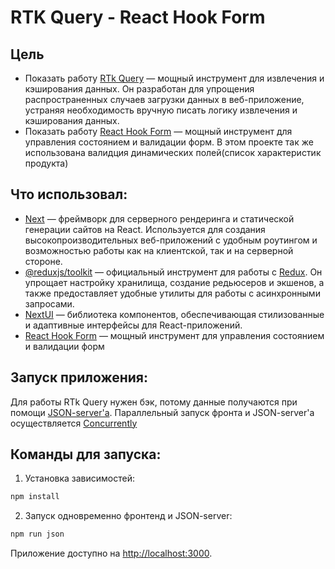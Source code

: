 # RTK Query -  React Hook Form
## Цель 
- Показать работу [RTk Query](https://redux-toolkit.js.org/rtk-query/overview) — мощный инструмент для извлечения и кэширования данных. Он разработан для упрощения распространенных случаев загрузки данных в веб-приложение, устраняя необходимость вручную писать логику извлечения и кэширования данных.
- Показать работу [React Hook Form](https://react-hook-form.com/) — мощный инструмент для управления состоянием и валидации форм. В этом проекте так же использована валидция динамических полей(список характеристик продукта)

## Что использовал:
- [Next](https://nextjs.org) — фреймворк для серверного рендеринга и статической генерации сайтов на React. Используется для создания высокопроизводительных веб-приложений с удобным роутингом и возможностью работы как на клиентской, так и на серверной стороне.
- [@reduxjs/toolkit](https://redux-toolkit.js.org/) — официальный инструмент для работы с [Redux](https://redux.js.org). Он упрощает настройку хранилища, создание редьюсеров и экшенов, а также предоставляет удобные утилиты для работы с асинхронными запросами.
- [NextUI](https://nextui.org) — библиотека компонентов, обеспечивающая стилизованные и адаптивные интерфейсы для React-приложений.
- [React Hook Form](https://react-hook-form.com/) — мощный инструмент для управления состоянием и валидации форм


## Запуск приложения:
Для работы RTk Query нужен бэк, потому данные получаются при помощи [JSON-server'a](https://github.com/typicode/json-server).
Параллельный запуск фронта и JSON-server'a осуществляется [Сoncurrently](https://github.com/open-cli-tools/concurrently#readme)

## Команды для запуска:
1. Установка зависимостей:
```bash 
npm install
```

2. Запуск одновременно фронтенд и JSON-server:
```bash 
npm run json
```

Приложение доступно на [http://localhost:3000](http://localhost:3000).
